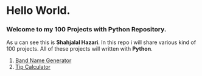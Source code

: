 # Hello World.
### Welcome to my 100 Projects with Python Repository.
As u can see this is **Shahjalal Hazari**. In this repo i will share various kind of 100 projects. All of these projects will written with **Python**.

01. [Band Name Generator](https://github.com/shahjalalhazari/100-Projects-with-Python/tree/main/band-name-generator "Band Name Generator")
02. [Tip Calculator](https://github.com/shahjalalhazari/100-Projects-with-Python/tree/main/02.%20Tip%20Calculator "Tip Calculator")
